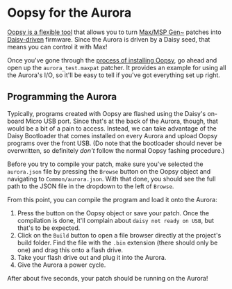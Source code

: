 # Oopsy for the Aurora

[Oopsy is a flexible tool](https://github.com/electro-smith/oopsy) that allows you to turn [Max/MSP Gen~](https://docs.cycling74.com/max8/vignettes/gen_topic) patches into [Daisy-driven](https://www.electro-smith.com/daisy/daisy) firmware. Since the Aurora is driven by a Daisy seed, that means you can control it with Max!

Once you've gone through the [process of installing Oopsy](https://github.com/electro-smith/DaisyWiki/wiki/1e.-Getting-Started-With-Oopsy-(Gen~-Integration)#getting-started-with-oopsy-maxmsp-gen-integration), go ahead and open up the `aurora_test.maxpat` patcher. It provides an example for using all the Aurora's I/O, so it'll be easy to tell if you've got everything set up right.

## Programming the Aurora

Typically, programs created with Oopsy are flashed using the Daisy's on-board Micro USB port. Since that's at the back of the Aurora, though, that would be a bit of a pain to access. Instead, we can take advantage of the Daisy Bootloader that comes installed on every Aurora and upload Oopsy programs over the front USB. (Do note that the bootloader should never be overwritten, so definitely _don't_ follow the normal Oopsy fashing procedure.)

Before you try to compile your patch, make sure you've selected the `aurora.json` file by pressing the `Browse` button on the Oopsy object and navigating to `Common/aurora.json`. With that done, you should see the full path to the JSON file in the dropdown to the left of `Browse`.

From this point, you can compile the program and load it onto the Aurora:
1. Press the button on the Oopsy object or save your patch. Once the compilation is done, it'll complain about `daisy not ready on USB`, but that's to be expected. 
2. Click on the `Build` button to open a file browser directly at the project's build folder. Find the file with the `.bin` extension (there should only be one) and drag this onto a flash drive.
3. Take your flash drive out and plug it into the Aurora.
4. Give the Aurora a power cycle.

After about five seconds, your patch should be running on the Aurora!